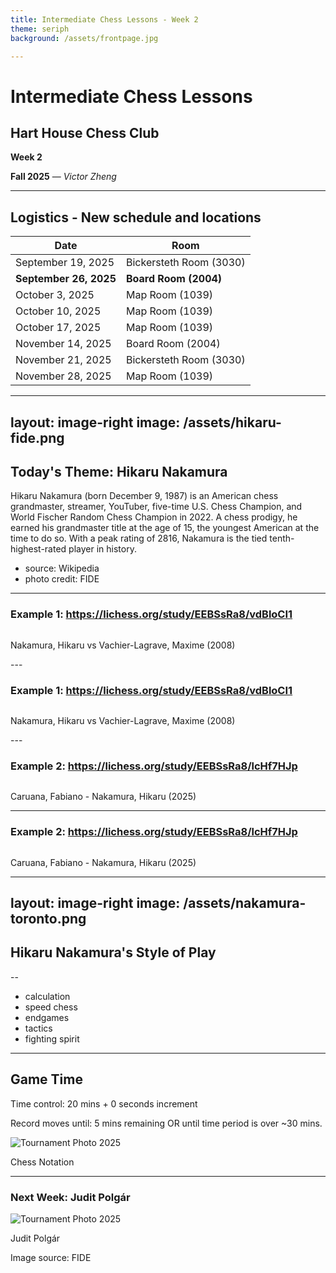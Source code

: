 ```yaml
---
title: Intermediate Chess Lessons - Week 2
theme: seriph
background: /assets/frontpage.jpg

---
```


# Intermediate Chess Lessons

## Hart House Chess Club

**Week 2**

**Fall 2025** &mdash; *Victor Zheng*

---

## Logistics - New schedule and locations


| Date            | Room                  |
|-----------------|-----------------------|
| September 19, 2025    | Bickersteth Room (3030)       |
| **September 26, 2025** | **Board Room (2004)**     |
| October 3, 2025    | Map Room (1039)       |
| October 10, 2025   | Map Room (1039)       |
| October 17, 2025   | Map Room (1039)       |
| November 14, 2025  | Board Room (2004)     |
| November 21, 2025  | Bickersteth Room (3030) |
| November 28, 2025  | Map Room (1039)       |

---
layout: image-right
image: /assets/hikaru-fide.png
---

## Today's Theme: Hikaru Nakamura

Hikaru Nakamura (born December 9, 1987) is an American chess grandmaster, streamer, YouTuber, five-time U.S. Chess Champion, and World Fischer Random Chess Champion in 2022. A chess prodigy, he earned his grandmaster title at the age of 15, the youngest American at the time to do so. With a peak rating of 2816, Nakamura is the tied tenth-highest-rated player in history.

* source: Wikipedia
* photo credit: FIDE


---

### Example 1: https://lichess.org/study/EEBSsRa8/vdBloCI1

<div class="flex items-center justify-center gap-6 mt-5">
    <div class="md:w-1/2 flex justify-center md:justify-end flex-col items-center">
        <img src="/assets/nakamura-1-0.png" alt="" class="rounded-lg shadow-xl w-[350px]" />
        <p class="text-xs text-gray-600 mt-1 italic">Nakamura, Hikaru vs  Vachier-Lagrave, Maxime (2008)</p>
    </div>
</div>
---

### Example 1: https://lichess.org/study/EEBSsRa8/vdBloCI1

<div class="flex items-center justify-center gap-6 mt-5">
    <div class="md:w-1/2 flex justify-center md:justify-end flex-col items-center">
        <img src="/assets/nakamura-1-1.png" alt="" class="rounded-lg shadow-xl w-[350px]" />
        <p class="text-xs text-gray-600 mt-1 italic">Nakamura, Hikaru vs  Vachier-Lagrave, Maxime (2008)</p>
    </div>
</div>
---


### Example 2: https://lichess.org/study/EEBSsRa8/lcHf7HJp

<div class="flex items-center justify-center gap-6 mt-5">
    <div class="md:w-1/2 flex justify-center md:justify-end flex-col items-center">
        <img src="/assets/nakamura-2-0.png" alt="" class="rounded-lg shadow-xl w-[350px]" />
        <p class="text-xs text-gray-600 mt-1 italic">Caruana, Fabiano - Nakamura, Hikaru (2025)</p>
    </div>
</div>

---

### Example 2: https://lichess.org/study/EEBSsRa8/lcHf7HJp

<div class="flex items-center justify-center gap-6 mt-5">
    <div class="md:w-1/2 flex justify-center md:justify-end flex-col items-center">
        <img src="/assets/nakamura-2-1.png" alt="" class="rounded-lg shadow-xl w-[350px]" />
        <p class="text-xs text-gray-600 mt-1 italic">Caruana, Fabiano - Nakamura, Hikaru (2025)</p>
    </div>
</div>

---
layout: image-right
image: /assets/nakamura-toronto.png
---

## Hikaru Nakamura's Style of Play
--
- calculation
- speed chess
- endgames
- tactics
- fighting spirit

---

## Game Time

Time control: 20 mins + 0 seconds increment

Record moves until: 5 mins remaining OR until time period is over ~30 mins. 

<div class="flex items-center justify-right gap-6 mt-5">
    <div class="md:w-1/2 flex justify-right md:justify-end flex-col items-center">
        <img src="/assets/notation.png" alt="Tournament Photo 2025" class="rounded-lg shadow-xl w-[350px]" />
        <p class="text-xs text-gray-600 mt-1 italic">Chess Notation</p>
    </div>
</div>

---

### Next Week: Judit Polgár


<div class="flex items-center justify-center gap-6 mt-5">
    <div class="md:w-1/2 flex justify-center md:justify-end flex-col items-center">
        <img src="/assets/polgar.png" alt="Tournament Photo 2025" class="rounded-lg shadow-xl w-[600px]" />
        <p class="text-xs text-gray-600 mt-1 italic">Judit Polgár</p>
    </div>
</div>


Image source: FIDE


